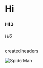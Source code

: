 # Hi
### Hi3
###### Hi6
created headers

![SpiderMan](https://i.ebayimg.com/images/g/R30AAOSwW~hfrR9T/s-l1200.webp)
